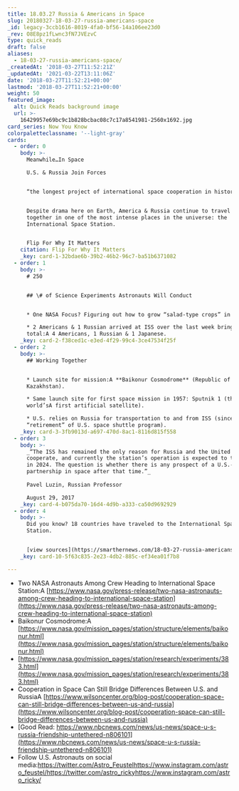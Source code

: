 ```yaml
---
title: 18.03.27 Russia & Americans in Space
slug: 20180327-18-03-27-russia-americans-space
_id: legacy-3ccb1616-8019-4fa0-bf56-14a106ee23d0
_rev: O8E8pz1fLwnc3fN7JVEzvC
type: quick_reads
draft: false
aliases:
  - 18-03-27-russia-americans-space/
_createdAt: '2018-03-27T11:52:21Z'
_updatedAt: '2021-03-22T13:11:06Z'
date: '2018-03-27T11:52:21+00:00'
lastmod: '2018-03-27T11:52:21+00:00'
weight: 50
featured_image:
  alt: Quick Reads background image
  url: >-
    16429957e69bc9c1b828bcbac08c7c17a8541981-2560x1692.jpg
card_series: Now You Know
colorpaletteclassname: '--light-gray'
cards:
  - order: 0
    body: >-
      Meanwhile…In Space  

      U.S. & Russia Join Forces


      “the longest project of international space cooperation in history”


      Despite drama here on Earth, America & Russia continue to travel & work
      together in one of the most intense places in the universe: the
      International Space Station.


      Flip For Why It Matters
    citation: Flip For Why It Matters
    _key: card-1-32bdae6b-39b2-46b2-96c7-ba51b6371082
  - order: 1
    body: >-
      # 250


      ## \# of Science Experiments Astronauts Will Conduct


      * One NASA Focus? Figuring out how to grow “salad-type crops” in space.

      * 2 Americans & 1 Russian arrived at ISS over the last week bringing crew
      total:A 4 Americans, 1 Russian & 1 Japanese.
    _key: card-2-f38ced1c-e3ed-4f29-99c4-3ce47534f25f
  - order: 2
    body: >-
      ## Working Together


      * Launch site for mission:A **Baikonur Cosmodrome** (Republic of
      Kazakhstan).

      * Same launch site for first space mission in 1957: Sputnik 1 (the
      world’sA first artificial satellite).

      * U.S. relies on Russia for transportation to and from ISS (since
      “retirement” of U.S. space shuttle program).
    _key: card-3-3fb9013d-a697-470d-8ac1-8116d815f558
  - order: 3
    body: >-
      _“The ISS has remained the only reason for Russia and the United States to
      cooperate, and currently the station’s operation is expected to terminate
      in 2024. The question is whether there is any prospect of a U.S.-Russia
      partnership in space after that time.”_  
        
      Pavel Luzin, Russian Professor  

      August 29, 2017
    _key: card-4-b075da70-16d4-4d9b-a333-ca50d9692929
  - order: 4
    body: >-
      Did you know? 18 countries have traveled to the International Space
      Station.


      [view sources](https://smarthernews.com/18-03-27-russia-americans-space/)
    _key: card-10-5f63c835-2e23-4db2-885c-ef34ea01f7b8

---
```

* Two NASA Astronauts Among Crew Heading to International Space Station:A [https://www.nasa.gov/press-release/two-nasa-astronauts-among-crew-heading-to-international-space-station](https://www.nasa.gov/press-release/two-nasa-astronauts-among-crew-heading-to-international-space-station)
* Baikonur Cosmodrome:A [https://www.nasa.gov/mission_pages/station/structure/elements/baikonur.html](https://www.nasa.gov/mission_pages/station/structure/elements/baikonur.html)
* [https://www.nasa.gov/mission_pages/station/research/experiments/383.html](https://www.nasa.gov/mission_pages/station/research/experiments/383.html)
* Cooperation in Space Can Still Bridge Differences Between U.S. and RussiaA [https://www.wilsoncenter.org/blog-post/cooperation-space-can-still-bridge-differences-between-us-and-russia](https://www.wilsoncenter.org/blog-post/cooperation-space-can-still-bridge-differences-between-us-and-russia)
* [Good Read: https://www.nbcnews.com/news/us-news/space-u-s-russia-friendship-untethered-n806101](https://www.nbcnews.com/news/us-news/space-u-s-russia-friendship-untethered-n806101)
* Follow U.S. Astronauts on social media:https://twitter.com/Astro_Feustelhttps://www.instagram.com/astro_feustel/https://twitter.com/astro_rickyhttps://www.instagram.com/astro_ricky/